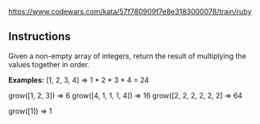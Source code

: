 https://www.codewars.com/kata/57f780909f7e8e3183000078/train/ruby

## Instructions

Given a non-empty array of integers, return the result of multiplying the values together in order.

__Examples:__
[1, 2, 3, 4] => 1 * 2 * 3 * 4 = 24

grow([1, 2, 3]) => 6
grow([4, 1, 1, 1, 4]) => 16
grow([2, 2, 2, 2, 2, 2] => 64

grow([1]) => 1